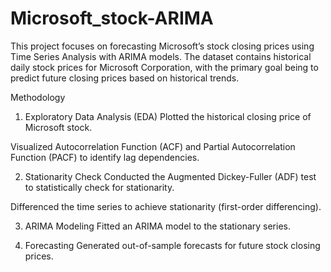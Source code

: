 # Microsoft_stock-ARIMA

This project focuses on forecasting Microsoft’s stock closing prices using Time Series Analysis with ARIMA models.
The dataset contains historical daily stock prices for Microsoft Corporation, with the primary goal being to predict future closing prices based on historical trends.

Methodology
1. Exploratory Data Analysis (EDA)
Plotted the historical closing price of Microsoft stock.

Visualized Autocorrelation Function (ACF) and Partial Autocorrelation Function (PACF) to identify lag dependencies.

2. Stationarity Check
Conducted the Augmented Dickey-Fuller (ADF) test to statistically check for stationarity.

Differenced the time series to achieve stationarity (first-order differencing).

3. ARIMA Modeling
Fitted an ARIMA model to the stationary series.

4. Forecasting
Generated out-of-sample forecasts for future stock closing prices.
